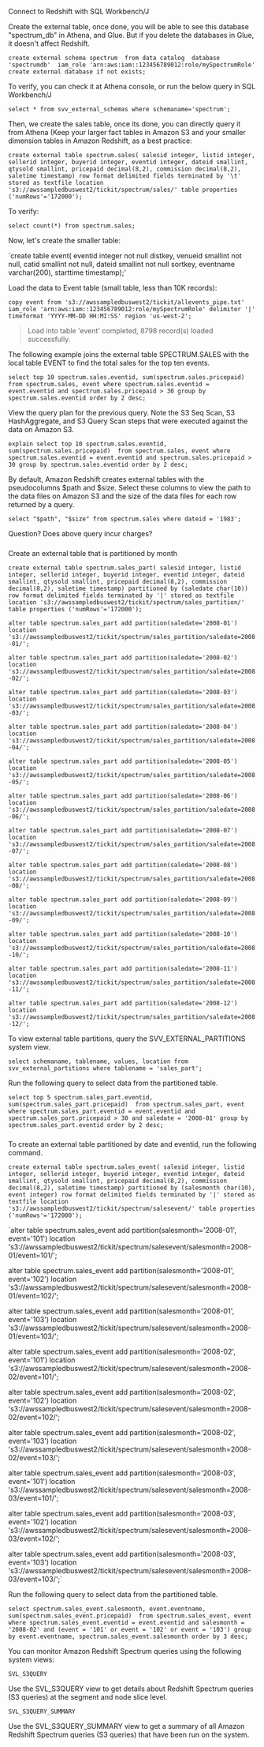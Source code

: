 Connect to Redshift with SQL Workbench/J

Create the external table, once done, you will be able to see this database "spectrum_db" in Athena, and Glue. But if you delete the databases in Glue, it doesn't affect Redshift.

`create external schema spectrum 
from data catalog 
database 'spectrumdb' 
iam_role 'arn:aws:iam::123456789012:role/mySpectrumRole'
create external database if not exists;`

To verify, you can check it at Athena console, or run the below query in SQL Workbench/J

`select * from svv_external_schemas where schemaname='spectrum';`


Then, we create the sales table, once its done, you can directly query it from Athena (Keep your larger fact tables in Amazon S3 and your smaller dimension tables in Amazon Redshift, as a best practice:

`create external table spectrum.sales(
salesid integer,
listid integer,
sellerid integer,
buyerid integer,
eventid integer,
dateid smallint,
qtysold smallint,
pricepaid decimal(8,2),
commission decimal(8,2),
saletime timestamp)
row format delimited
fields terminated by '\t'
stored as textfile
location 's3://awssampledbuswest2/tickit/spectrum/sales/'
table properties ('numRows'='172000');`

To verify:

`select count(*) from spectrum.sales;`

Now, let's create the smaller table:

`create table event(
eventid integer not null distkey,
venueid smallint not null,
catid smallint not null,
dateid smallint not null sortkey,
eventname varchar(200),
starttime timestamp);'

Load the data to Event table (small table, less than 10K records):

`copy event from 's3://awssampledbuswest2/tickit/allevents_pipe.txt' 
iam_role 'arn:aws:iam::123456789012:role/mySpectrumRole'
delimiter '|' timeformat 'YYYY-MM-DD HH:MI:SS' region 'us-west-2';`

>Load into table 'event' completed, 8798 record(s) loaded successfully.


The following example joins the external table SPECTRUM.SALES with the local table EVENT to find the total sales for the top ten events.


`select top 10 spectrum.sales.eventid, sum(spectrum.sales.pricepaid) from spectrum.sales, event
where spectrum.sales.eventid = event.eventid
and spectrum.sales.pricepaid > 30
group by spectrum.sales.eventid
order by 2 desc;`


View the query plan for the previous query. Note the S3 Seq Scan, S3 HashAggregate, and S3 Query Scan steps that were executed against the data on Amazon S3.

`explain
select top 10 spectrum.sales.eventid, sum(spectrum.sales.pricepaid) 
from spectrum.sales, event
where spectrum.sales.eventid = event.eventid
and spectrum.sales.pricepaid > 30
group by spectrum.sales.eventid
order by 2 desc;`


By default, Amazon Redshift creates external tables with the pseudocolumns $path and $size. Select these columns to view the path to the data files on Amazon S3 and the size of the data files for each row returned by a query. 

`select "$path", "$size" from spectrum.sales where dateid = '1983';`


Question? Does above query incur charges?

###
Create an external table that is partitioned by month

`create external table spectrum.sales_part(
salesid integer,
listid integer,
sellerid integer,
buyerid integer,
eventid integer,
dateid smallint,
qtysold smallint,
pricepaid decimal(8,2),
commission decimal(8,2),
saletime timestamp)
partitioned by (saledate char(10))
row format delimited
fields terminated by '|'
stored as textfile
location 's3://awssampledbuswest2/tickit/spectrum/sales_partition/'
table properties ('numRows'='172000');`


`alter table spectrum.sales_part
add partition(saledate='2008-01') 
location 's3://awssampledbuswest2/tickit/spectrum/sales_partition/saledate=2008-01/';`

`alter table spectrum.sales_part
add partition(saledate='2008-02') 
location 's3://awssampledbuswest2/tickit/spectrum/sales_partition/saledate=2008-02/';`

`alter table spectrum.sales_part
add partition(saledate='2008-03') 
location 's3://awssampledbuswest2/tickit/spectrum/sales_partition/saledate=2008-03/';`

`alter table spectrum.sales_part
add partition(saledate='2008-04') 
location 's3://awssampledbuswest2/tickit/spectrum/sales_partition/saledate=2008-04/';`

`alter table spectrum.sales_part
add partition(saledate='2008-05') 
location 's3://awssampledbuswest2/tickit/spectrum/sales_partition/saledate=2008-05/';`

`alter table spectrum.sales_part
add partition(saledate='2008-06') 
location 's3://awssampledbuswest2/tickit/spectrum/sales_partition/saledate=2008-06/';`

`alter table spectrum.sales_part
add partition(saledate='2008-07') 
location 's3://awssampledbuswest2/tickit/spectrum/sales_partition/saledate=2008-07/';`

`alter table spectrum.sales_part
add partition(saledate='2008-08') 
location 's3://awssampledbuswest2/tickit/spectrum/sales_partition/saledate=2008-08/';`

`alter table spectrum.sales_part
add partition(saledate='2008-09') 
location 's3://awssampledbuswest2/tickit/spectrum/sales_partition/saledate=2008-09/';`

`alter table spectrum.sales_part
add partition(saledate='2008-10') 
location 's3://awssampledbuswest2/tickit/spectrum/sales_partition/saledate=2008-10/';`

`alter table spectrum.sales_part
add partition(saledate='2008-11') 
location 's3://awssampledbuswest2/tickit/spectrum/sales_partition/saledate=2008-11/';`

`alter table spectrum.sales_part
add partition(saledate='2008-12') 
location 's3://awssampledbuswest2/tickit/spectrum/sales_partition/saledate=2008-12/';`


To view external table partitions, query the SVV_EXTERNAL_PARTITIONS system view.

`select schemaname, tablename, values, location from svv_external_partitions
where tablename = 'sales_part';`


Run the following query to select data from the partitioned table.


`select top 5 spectrum.sales_part.eventid, sum(spectrum.sales_part.pricepaid) 
from spectrum.sales_part, event
where spectrum.sales_part.eventid = event.eventid
  and spectrum.sales_part.pricepaid > 30
  and saledate = '2008-01'
group by spectrum.sales_part.eventid
order by 2 desc;`



###
To create an external table partitioned by date and eventid, run the following command.


`create external table spectrum.sales_event(
salesid integer,
listid integer,
sellerid integer,
buyerid integer,
eventid integer,
dateid smallint,
qtysold smallint,
pricepaid decimal(8,2),
commission decimal(8,2),
saletime timestamp)
partitioned by (salesmonth char(10), event integer)
row format delimited
fields terminated by '|'
stored as textfile
location 's3://awssampledbuswest2/tickit/spectrum/salesevent/'
table properties ('numRows'='172000');`



`alter table spectrum.sales_event
add partition(salesmonth='2008-01', event='101') 
location 's3://awssampledbuswest2/tickit/spectrum/salesevent/salesmonth=2008-01/event=101/';

alter table spectrum.sales_event
add partition(salesmonth='2008-01', event='102') 
location 's3://awssampledbuswest2/tickit/spectrum/salesevent/salesmonth=2008-01/event=102/';

alter table spectrum.sales_event
add partition(salesmonth='2008-01', event='103') 
location 's3://awssampledbuswest2/tickit/spectrum/salesevent/salesmonth=2008-01/event=103/';

alter table spectrum.sales_event
add partition(salesmonth='2008-02', event='101') 
location 's3://awssampledbuswest2/tickit/spectrum/salesevent/salesmonth=2008-02/event=101/';

alter table spectrum.sales_event
add partition(salesmonth='2008-02', event='102') 
location 's3://awssampledbuswest2/tickit/spectrum/salesevent/salesmonth=2008-02/event=102/';

alter table spectrum.sales_event
add partition(salesmonth='2008-02', event='103') 
location 's3://awssampledbuswest2/tickit/spectrum/salesevent/salesmonth=2008-02/event=103/';

alter table spectrum.sales_event
add partition(salesmonth='2008-03', event='101') 
location 's3://awssampledbuswest2/tickit/spectrum/salesevent/salesmonth=2008-03/event=101/';

alter table spectrum.sales_event
add partition(salesmonth='2008-03', event='102') 
location 's3://awssampledbuswest2/tickit/spectrum/salesevent/salesmonth=2008-03/event=102/';

alter table spectrum.sales_event
add partition(salesmonth='2008-03', event='103') 
location 's3://awssampledbuswest2/tickit/spectrum/salesevent/salesmonth=2008-03/event=103/';`



Run the following query to select data from the partitioned table.


`select spectrum.sales_event.salesmonth, event.eventname, sum(spectrum.sales_event.pricepaid) 
from spectrum.sales_event, event
where spectrum.sales_event.eventid = event.eventid
  and salesmonth = '2008-02'
	and (event = '101'
	or event = '102'
	or event = '103')
group by event.eventname, spectrum.sales_event.salesmonth
order by 3 desc;`



You can monitor Amazon Redshift Spectrum queries using the following system views:

`SVL_S3QUERY`

Use the SVL_S3QUERY view to get details about Redshift Spectrum queries (S3 queries) at the segment and node slice level.

`SVL_S3QUERY_SUMMARY`

Use the SVL_S3QUERY_SUMMARY view to get a summary of all Amazon Redshift Spectrum queries (S3 queries) that have been run on the system.






